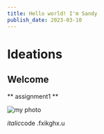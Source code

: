 ```yaml
---
title: Hello world! I'm Sandy
publish_date: 2023-03-10
---
```

# Ideations #

## Welcome ##

** assignment1 **

![my photo](../image/sg.png)

*italic*code
.fxikghx.u



